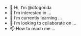 - 👋 Hi, I’m @dfogonda
- 👀 I’m interested in ...
- 🌱 I’m currently learning ...
- 💞️ I’m looking to collaborate on ...
- 📫 How to reach me ...

<!---
dfogonda/dfogonda is a ✨ special ✨ repository because its `README.md` (this file) appears on your GitHub profile.
You can click the Preview link to take a look at your changes.
--->

